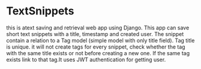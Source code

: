 # TextSnippets


this is atext saving and retrieval web app using Django. This app can save short text snippets with a title, timestamp and created user. The snippet contain a relation to a Tag model (simple model with only title field). Tag title is unique. it will not create tags for every snippet, check whether the tag with the same title exists or not before creating a new one. If the same tag exists link to that tag.It uses JWT authentication for getting user.
